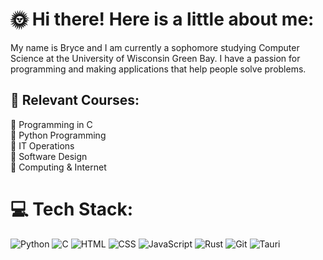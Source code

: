 # 🌞 Hi there! Here is a little about me:
My name is Bryce and I am currently a sophomore studying Computer Science at the University of Wisconsin Green Bay. I have a passion for programming and making applications that help people solve problems.

## 📕 Relevant Courses:
🔴 Programming in C <br>
🔴 Python Programming <br>
🔴 IT Operations <br>
🔴 Software Design <br>
🔴 Computing & Internet

# 💻 Tech Stack:
![Python](https://img.shields.io/badge/Python-3776AB?style=for-the-badge&logo=python&logoColor=white) 
![C](https://img.shields.io/badge/C-00599C?style=for-the-badge&logo=c&logoColor=white) 
![HTML](https://img.shields.io/badge/HTML-E34F26?style=for-the-badge&logo=html5&logoColor=white) 
![CSS](https://img.shields.io/badge/CSS-663399?style=for-the-badge&logo=css&logoColor=white) 
![JavaScript](https://img.shields.io/badge/JavaScript-F7DF1E?style=for-the-badge&logo=javascript&logoColor=white) 
![Rust](https://img.shields.io/badge/Rust-000000?style=for-the-badge&logo=rust&logoColor=white) 
![Git](https://img.shields.io/badge/Git-F05032?style=for-the-badge&logo=git&logoColor=white)
![Tauri](https://img.shields.io/badge/Tauri-24C8D8?style=for-the-badge&logo=tauri&logoColor=white)
